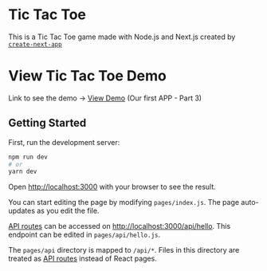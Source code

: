 # Tic Tac Toe

This is a Tic Tac Toe game made with Node.js and Next.js created by [`create-next-app`](https://github.com/vercel/next.js/tree/canary/packages/create-next-app)

# View Tic Tac Toe Demo

Link to see the demo → [View Demo](https://nextjs-tic-tac-toe-polar502.herokuapp.com/)
(Our first APP - Part 3)


## Getting Started

First, run the development server:

```bash
npm run dev
# or
yarn dev
```

Open [http://localhost:3000](http://localhost:3000) with your browser to see the result.

You can start editing the page by modifying `pages/index.js`. The page auto-updates as you edit the file.

[API routes](https://nextjs.org/docs/api-routes/introduction) can be accessed on [http://localhost:3000/api/hello](http://localhost:3000/api/hello). This endpoint can be edited in `pages/api/hello.js`.

The `pages/api` directory is mapped to `/api/*`. Files in this directory are treated as [API routes](https://nextjs.org/docs/api-routes/introduction) instead of React pages.
